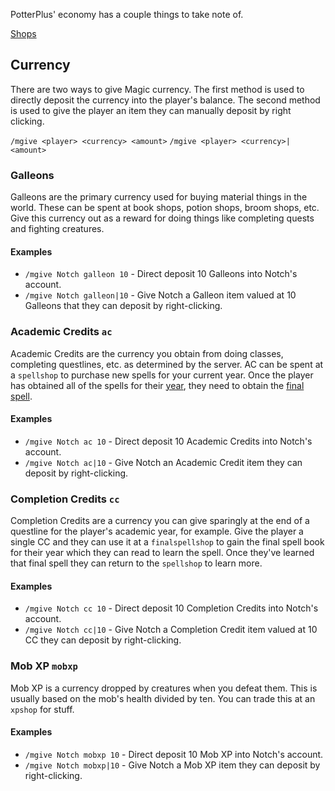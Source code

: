 PotterPlus' economy has a couple things to take note of.

[Shops](https://github.com/tsgrissom/PotterPlus/wiki/Shops)

## Currency

There are two ways to give Magic currency. The first method is used to directly deposit the currency into the player's balance. The second method is used to give the player an item they can manually deposit by right clicking.

`/mgive <player> <currency> <amount>`
`/mgive <player> <currency>|<amount>`

### Galleons

Galleons are the primary currency used for buying material things in the world. These can be spent at book shops, potion shops, broom shops, etc. Give this currency out as a reward for doing things like completing quests and fighting creatures.

#### Examples

* `/mgive Notch galleon 10` - Direct deposit 10 Galleons into Notch's account.
* `/mgive Notch galleon|10` - Give Notch a Galleon item valued at 10 Galleons that they can deposit by right-clicking.

### Academic Credits `ac`

Academic Credits are the currency you obtain from doing classes, completing questlines, etc. as determined by the server. AC can be spent at a `spellshop` to purchase new spells for your current year. Once the player has obtained all of the spells for their [year](https://github.com/tsgrissom/PotterPlus/wiki/Paths), they need to obtain the [final spell](https://github.com/tsgrissom/PotterPlus/wiki/Final-Spells).

#### Examples

* `/mgive Notch ac 10` - Direct deposit 10 Academic Credits into Notch's account.
* `/mgive Notch ac|10` - Give Notch an Academic Credit item they can deposit by right-clicking.

### Completion Credits `cc`

Completion Credits are a currency you can give sparingly at the end of a questline for the player's academic year, for example. Give the player a single CC and they can use it at a `finalspellshop` to gain the final spell book for their year which they can read to learn the spell. Once they've learned that final spell they can return to the `spellshop` to learn more.

#### Examples

* `/mgive Notch cc 10` - Direct deposit 10 Completion Credits into Notch's account.
* `/mgive Notch cc|10` - Give Notch a Completion Credit item valued at 10 CC they can deposit by right-clicking.

### Mob XP `mobxp`

Mob XP is a currency dropped by creatures when you defeat them. This is usually based on the mob's health divided by ten. You can trade this at an `xpshop` for stuff.

#### Examples

* `/mgive Notch mobxp 10` - Direct deposit 10 Mob XP into Notch's account.
* `/mgive Notch mobxp|10` - Give Notch a Mob XP item they can deposit by right-clicking.

